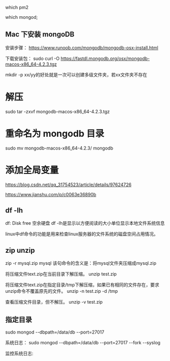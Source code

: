 which pm2

which mongod;

## Mac 下安装 mongoDB

安装步骤：
https://www.runoob.com/mongodb/mongodb-osx-install.html

下载安装包：
sudo curl -O https://fastdl.mongodb.org/osx/mongodb-macos-x86_64-4.2.3.tgz

mkdir -p xx/yy的好处就是一次可以创建多级文件夹，若xx文件夹不存在

# 解压
sudo tar -zxvf mongodb-macos-x86_64-4.2.3.tgz

# 重命名为 mongodb 目录
sudo mv mongodb-macos-x86_64-4.2.3/ mongodb


# 添加全局变量
https://blog.csdn.net/qq_31754523/article/details/97624726

https://www.jianshu.com/p/c0063e36890b


## df -lh
df: Disk free  空余硬盘
df -lh是显示以方便阅读的大小单位显示本地文件系统信息

linux中df命令的功能是用来检查linux服务器的文件系统的磁盘空间占用情况。

## zip unzip
zip -r mysql.zip mysql 该句命令的含义是：将mysql文件夹压缩成mysql.zip

将压缩文件text.zip在当前目录下解压缩。
unzip test.zip

将压缩文件text.zip在指定目录/tmp下解压缩，如果已有相同的文件存在，要求unzip命令不覆盖原先的文件。
unzip -n test.zip -d /tmp

查看压缩文件目录，但不解压。
unzip -v test.zip

## 指定目录
sudo mongod --dbpath=/data/db --port=27017

系统日志：
sudo mongod --dbpath=/data/db --port=27017 --fork --syslog

监控系统日志:
